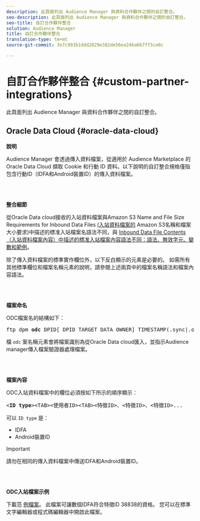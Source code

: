 ```yaml
---
description: 此頁面列出 Audience Manager 與資料合作夥伴之間的自訂整合。
seo-description: 此頁面列出 Audience Manager 與資料合作夥伴之間的自訂整合。
seo-title: 自訂合作夥伴整合
solution: Audience Manager
title: 自訂合作夥伴整合
translation-type: tm+mt
source-git-commit: 3e7c993b1ddd2829e382de56ea246a667ff3ce0c

---
```



# 自訂合作夥伴整合 {#custom-partner-integrations}

此頁面列出 Audience Manager 與資料合作夥伴之間的自訂整合。

## Oracle Data Cloud {#oracle-data-cloud}

**說明**

Audience Manager 會透過傳入資料檔案，從適用於 Audience Marketplace 的 Oracle Data Cloud 擷取 Cookie 和行動 ID 資料。以下說明的自訂整合規格僅指包含行動ID（IDFA和Android裝置ID）的傳入資料檔案。

<br> 

**整合細節**

從Oracle Data cloud接收的入站資料檔案與Amazon S3 Name and File Size Requirements for Inbound Data Files [(入站資料檔案的](/help/using/integration/sending-audience-data/batch-data-transfer-explained/inbound-s3-filenames.md) Amazon S3名稱和檔案大小要求)中描述的標准入站檔案名語法不同，與 [Inbound Data File Contents（入站資料檔案內容）中描述的標准入站檔案內容語法不同：語法、無效字元、變數和範例](/help/using/integration/sending-audience-data/batch-data-transfer-explained/inbound-file-contents.md)。

除了傳入資料檔案的標準實作欄位外，以下反白顯示的元素是必要的。 如需所有其他標準欄位和檔案名稱元素的說明，請參閱上述兩頁中的檔案名稱語法和檔案內容語法。

<br> 

**檔案命名**

ODC檔案名的結構如下：

<pre>ftp_dpm_<b>odc</b>_DPID[_DPID_TARGET_DATA_OWNER]_TIMESTAMP(.sync|.overwrite)[.SPLIT_NUMBER][.gz]</pre>

檔 `odc` 案名稱元素會將檔案識別為從Oracle Data cloud匯入，並指示Audience manager傳入檔案驗證器處理檔案。

<br> 

**檔案內容**

ODC入站資料檔案中的欄位必須按如下所示的順序顯示：

<pre>&lt;<b>ID type</b>&gt;&lt;TAB&gt;&lt;使用者ID&gt;&lt;TAB&gt;&lt;特徵ID&gt;、&lt;特徵ID&gt;、&lt;特徵ID&gt;...</pre>

可以 `ID type` 是：

* IDFA
* Android裝置ID

>[!IMPORTANT]
>
>請勿在相同的傳入資料檔案中傳送IDFA和Android裝置ID。

<br> 

**ODC入站檔案示例**

下載范 [例檔案](/help/using/integration/assets/ftp_dpm_odc_12345_1556223815.sync)。 此檔案可讓數個IDFA符合特徵ID 38838的資格。 您可以在標準文字編輯器或程式碼編輯器中開啟此檔案。